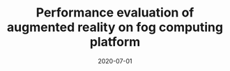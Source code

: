 ---
title: "Performance evaluation of augmented reality on fog computing platform"
collection: publications
permalink: /publication/2020-07-01-performance-evaluation-of-augmented-reality-on-fog-computing-platform
date: 2020-07-01
venue: 'International Journal of Computer Science and Trends and Technology'
slidesurl: ''  # Add URL if slides or presentation materials are available
paperurl: 'https://www.researchgate.net/profile/Kinan-Abbas/publication/342130548_Performance_Evaluation_of_Augmented_Reality_on_Fog_Computing_Platform/links/5ee3897492851ce9e7dce0b0/Performance-Evaluation-of-Augmented-Reality-on-Fog-Computation-Platform.pdf'
citation: 'Abbas, Kinan Nabeh, and Ahmad, Ahmad Saker. (2020). &quot;Performance evaluation of augmented reality on fog computing platform.&quot; <i>International Journal of Computer Science and Trends and Technology</i>, 8(3), pp. 57-63. Available at: https://www.researchgate.net/profile/Kinan-Abbas/publication/342130548_Performance_Evaluation_of_Augmented_Reality_on_Fog_Computing_Platform/links/5ee3897492851ce9e7dce0b0/Performance-Evaluation-of-Augmented-Reality-on-Fog-Computing-Platform.pdf.'
---